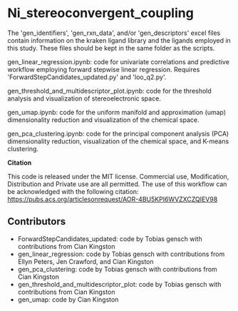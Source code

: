 # Ni_stereoconvergent_coupling
The 'gen_identifiers', 'gen_rxn_data', and/or 'gen_descriptors' excel files contain information on the kraken ligand library and the ligands employed in this study. These files should be kept in the same folder as the scripts.

gen_linear_regression.ipynb: code for univariate correlations and predictive workflow employing forward stepwise linear regression. Requires 'ForwardStepCandidates_updated.py' and 'loo_q2.py'.

gen_threshold_and_multidescriptor_plot.ipynb: code for the threshold analysis and visualization of stereoelectronic space.

gen_umap.ipynb: code for the uniform manifold and approximation (umap) dimensionality reduction and visualization of the chemical space.

gen_pca_clustering.ipynb: code for the principal component analysis (PCA) dimensionality reduction, visualization of the chemical space, and K-means clustering.

**Citation**

This code is released under the MIT license. Commercial use, Modification, Distribution and Private use are all permitted. The use of this workflow can be acknowledged with the following citation: https://pubs.acs.org/articlesonrequest/AOR-4BU5KPI6WVZXCZQIEV98

## Contributors
- ForwardStepCandidates_updated: code by Tobias gensch with contributions from Cian Kingston
- gen_linear_regression: code by Tobias gensch with contributions from Ellyn Peters, Jen Crawford, and Cian Kingston
- gen_pca_clustering: code by Tobias gensch with contributions from Cian Kingston
- gen_threshold_and_multidescriptor_plot: code by Tobias gensch with contributions from Cian Kingston
- gen_umap: code by Cian Kingston
